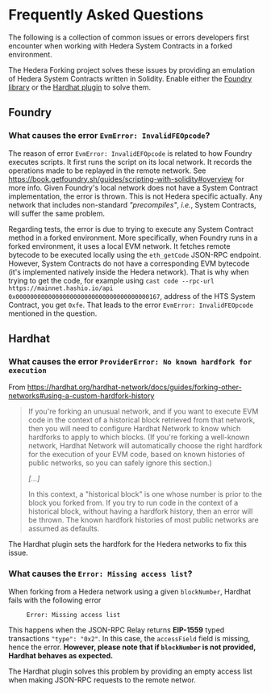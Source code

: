 # Frequently Asked Questions

The following is a collection of common issues or errors developers first encounter when working with Hedera System Contracts in a forked environment.

The Hedera Forking project solves these issues by providing an emulation of Hedera System Contracts written in Solidity.
Enable either the [Foundry library](./README.md#foundry-library) or the [Hardhat plugin](./README.md#hardhat-plugin) to solve them.

## Foundry

### What causes the error `EvmError: InvalidFEOpcode`?

The reason of error `EvmError: InvalidEFOpcode` is related to how Foundry executes scripts.
It first runs the script on its local network.
It records the operations made to be replayed in the remote network.
See <https://book.getfoundry.sh/guides/scripting-with-solidity#overview> for more info.
Given Foundry's local network does not have a System Contract implementation,
the error is thrown.
This is not Hedera specific actually.
Any network that includes non-standard _"precompiles"_, _i.e._, System Contracts, will suffer the same problem.

Regarding tests, the error is due to trying to execute any System Contract method in a forked environment.
More specifically, when Foundry runs in a forked environment, it uses a local EVM network.
It fetches remote bytecode to be executed locally using the `eth_getCode` JSON-RPC endpoint.
However, System Contracts do not have a corresponding EVM bytecode (it's implemented natively inside the Hedera network).
That is why when trying to get the code, for example using `cast code --rpc-url https://mainnet.hashio.io/api` `0x0000000000000000000000000000000000000167`,
address of the HTS System Contract, you get `0xfe`.
That leads to the error `EvmError: InvalidFEOpcode` mentioned in the question.

## Hardhat

### What causes the error `ProviderError: No known hardfork for execution`

From <https://hardhat.org/hardhat-network/docs/guides/forking-other-networks#using-a-custom-hardfork-history>

> If you're forking an unusual network, and if you want to execute EVM code in the context of a historical block retrieved from that network, then you will need to configure Hardhat Network to know which hardforks to apply to which blocks. (If you're forking a well-known network, Hardhat Network will automatically choose the right hardfork for the execution of your EVM code, based on known histories of public networks, so you can safely ignore this section.)
>
> _[...]_
>
> In this context, a "historical block" is one whose number is prior to the block you forked from. If you try to run code in the context of a historical block, without having a hardfork history, then an error will be thrown. The known hardfork histories of most public networks are assumed as defaults.

The Hardhat plugin sets the hardfork for the Hedera networks to fix this issue.

### What causes the `Error: Missing access list`?

When forking from a Hedera network using a given `blockNumber`, Hardhat fails with the following error

```txt
     Error: Missing access list
```

This happens when the JSON-RPC Relay returns **EIP-1559** typed transactions `"type": "0x2"`.
In this case, the `accessField` field is missing, hence the error.
**However, please note that if `blockNumber` is not provided, Hardhat behaves as expected.**

The Hardhat plugin solves this problem by providing an empty access list when making JSON-RPC requests to the remote networ.
